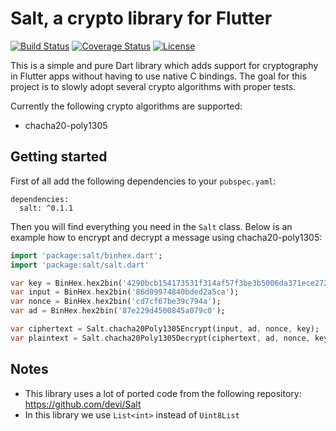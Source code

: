 # Salt, a crypto library for Flutter
[![Build Status](https://travis-ci.com/gi097/salt.svg?branch=develop)](https://travis-ci.com/gi097/salt)
[![Coverage Status](https://coveralls.io/repos/github/gi097/salt/badge.svg?branch=develop&service=github)](https://coveralls.io/github/gi097/salt?branch=develop)
[![License](https://img.shields.io/badge/License-GPL%20v3-blue.svg)](LICENSE)

This is a simple and pure Dart library which adds support for cryptography in Flutter apps without
having to use native C bindings. The goal for this project is to slowly adopt several crypto
algorithms with proper tests.

Currently the following crypto algorithms are supported:

- chacha20-poly1305

## Getting started
First of all add the following dependencies to your `pubspec.yaml`:

```
dependencies:
  salt: ^0.1.1
```

Then you will find everything you need in the `Salt` class. Below is an example how to
encrypt and decrypt a message using chacha20-poly1305:

```dart
import 'package:salt/binhex.dart';
import 'package:salt/salt.dart'

var key = BinHex.hex2bin('4290bcb154173531f314af57f3be3b5006da371ece272afa1b5dbdd1100a1007');
var input = BinHex.hex2bin('86d09974840bded2a5ca');
var nonce = BinHex.hex2bin('cd7cf67be39c794a');
var ad = BinHex.hex2bin('87e229d4500845a079c0');

var ciphertext = Salt.chacha20Poly1305Encrypt(input, ad, nonce, key);
var plaintext = Salt.chacha20Poly1305Decrypt(ciphertext, ad, nonce, key);
```

## Notes
- This library uses a lot of ported code from the following repository: https://github.com/devi/Salt
- In this library we use `List<int>` instead of `Uint8List`
